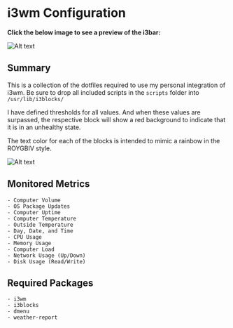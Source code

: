 # i3wm Configuration

**Click the below image to see a preview of the i3bar:**

![Alt text](https://raw.githubusercontent.com/zimmertr/i3wm-Configuration/master/bar.png "i3bar.")

## Summary
This is a collection of the dotfiles required to use my personal integration of i3wm. Be sure to drop all included scripts in the `scripts` folder into `/usr/lib/i3blocks/`

I have defined thresholds for all values. And when these values are surpassed, the respective block will show a red background to indicate that it is in an unhealthy state. 

The text color for each of the blocks is intended to mimic a rainbow in the ROYGBIV style.

![Alt text](https://raw.githubusercontent.com/zimmertr/i3wm-Configuration/master/desktop.png "Desktop image.")

## Monitored Metrics
```
- Computer Volume
- OS Package Updates
- Computer Uptime
- Computer Temperature
- Outside Temperature
- Day, Date, and Time
- CPU Usage
- Memory Usage
- Computer Load
- Network Usage (Up/Down)
- Disk Usage (Read/Write)
```

## Required Packages
```
- i3wm
- i3blocks
- dmenu
- weather-report
```
